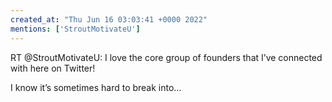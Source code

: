 ```yaml
---
created_at: "Thu Jun 16 03:03:41 +0000 2022"
mentions: ['StroutMotivateU']
---
```


RT @StroutMotivateU: I love the core group of founders that I’ve connected with here on Twitter! 

I know it’s sometimes hard to break into…